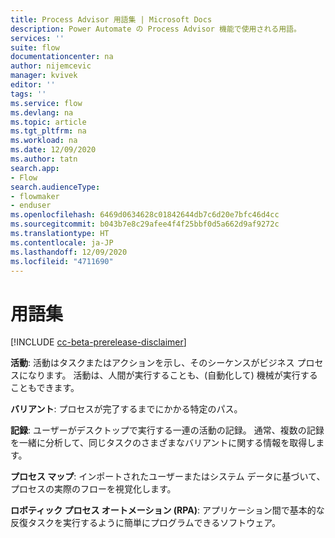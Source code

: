 ```yaml
---
title: Process Advisor 用語集 | Microsoft Docs
description: Power Automate の Process Advisor 機能で使用される用語。
services: ''
suite: flow
documentationcenter: na
author: nijemcevic
manager: kvivek
editor: ''
tags: ''
ms.service: flow
ms.devlang: na
ms.topic: article
ms.tgt_pltfrm: na
ms.workload: na
ms.date: 12/09/2020
ms.author: tatn
search.app:
- Flow
search.audienceType:
- flowmaker
- enduser
ms.openlocfilehash: 6469d0634628c01842644db7c6d20e7bfc46d4cc
ms.sourcegitcommit: b043b7e8c29afee4f4f25bbf0d5a662d9af9272c
ms.translationtype: HT
ms.contentlocale: ja-JP
ms.lasthandoff: 12/09/2020
ms.locfileid: "4711690"
---
```

# <a name="glossary"></a>用語集

[!INCLUDE [cc-beta-prerelease-disclaimer](includes/cc-beta-prerelease-disclaimer.md)]

**活動**: 活動はタスクまたはアクションを示し、そのシーケンスがビジネス プロセスになります。 活動は、人間が実行することも、(自動化して) 機械が実行することもできます。

**バリアント**: プロセスが完了するまでにかかる特定のパス。

**記録**: ユーザーがデスクトップで実行する一連の活動の記録。 通常、複数の記録を一緒に分析して、同じタスクのさまざまなバリアントに関する情報を取得します。

**プロセス マップ**: インポートされたユーザーまたはシステム データに基づいて、プロセスの実際のフローを視覚化します。

**ロボティック プロセス オートメーション (RPA)**: アプリケーション間で基本的な反復タスクを実行するように簡単にプログラムできるソフトウェア。
